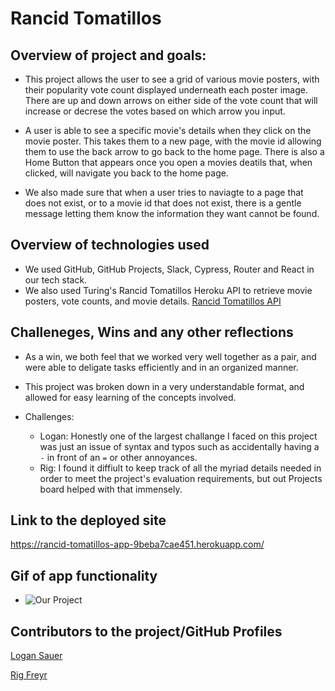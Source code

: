 # Rancid Tomatillos 

## Overview of project and goals: 
   - This project allows the user to see a grid of various movie posters, with their popularity vote count displayed underneath each poster image. There are up and down arrows on either side of the vote count that will increase or decrese the votes based on which arrow you input. 
   
   - A user is able to see a specific movie's details when they click on the movie poster. This takes them to a new page, with the movie id allowing them to use the back arrow to go back to the home page. There is also a Home Button that appears once you open a movies deatils that, when clicked, will navigate you back to the home page.  

   - We also made sure that when a user tries to naviagte to a page that does not exist, or to a movie id that does not exist, there is a gentle message letting them know the information they want cannot be found. 

## Overview of technologies used
   - We used GitHub, GitHub Projects, Slack, Cypress, Router and React in our tech stack.
   - We also used Turing's Rancid Tomatillos Heroku API to retrieve movie posters, vote counts, and movie details. 
      [Rancid Tomatillos API](https://rancid-tomatillos-api-ce4a3879078e.herokuapp.com/api/v1/movies)

## Challeneges, Wins and any other reflections
   - As a win, we both feel that we worked very well together as a pair, and were able to deligate tasks efficiently and in an organized manner. 
   - This project was broken down in a very understandable format, and allowed for easy learning of the concepts involved. 

   - Challenges: 
      - Logan: Honestly one of the largest challange I faced on this project was just an issue of syntax and typos such as accidentally having a `-` in front of an `=` or other annoyances. 
      - Rig: I found it diffiult to keep track of all the myriad details needed in order to meet the project's evaluation requirements, but out Projects board helped with that immensely.

## Link to the deployed site
   https://rancid-tomatillos-app-9beba7cae451.herokuapp.com/

## Gif of app functionality
   - ![Our Project](assets/Rancid_tomatillos.gif)

## Contributors to the project/GitHub Profiles
   [Logan Sauer](https://github.com/ldsauer)

   [Rig Freyr](https://github.com/ontruster74)

